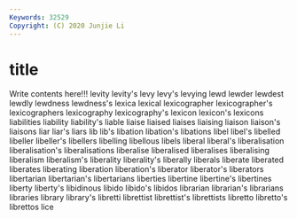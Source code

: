 ```yaml
---
Keywords: 32529
Copyright: (C) 2020 Junjie Li
---
```


# title

Write contents here!!!
levity 
levity's
levy 
levy's 
levying 
lewd 
lewder 
lewdest 
lewdly 
lewdness 
lewdness's 
lexica
lexical 
lexicographer 
lexicographer's 
lexicographers 
lexicography 
lexicography's 
lexicon 
lexicon's 
lexicons 
liabilities
liability 
liability's 
liable 
liaise 
liaised 
liaises 
liaising 
liaison 
liaison's 
liaisons
liar 
liar's 
liars 
lib 
lib's 
libation 
libation's 
libations 
libel 
libel's
libelled 
libeller 
libeller's 
libellers 
libelling 
libellous 
libels 
liberal 
liberal's 
liberalisation
liberalisation's 
liberalisations 
liberalise 
liberalised 
liberalises 
liberalising 
liberalism 
liberalism's 
liberality 
liberality's
liberally 
liberals 
liberate 
liberated 
liberates 
liberating 
liberation 
liberation's 
liberator 
liberator's
liberators 
libertarian 
libertarian's 
libertarians 
liberties 
libertine 
libertine's 
libertines 
liberty 
liberty's
libidinous 
libido 
libido's 
libidos 
librarian 
librarian's 
librarians 
libraries 
library 
library's
libretti 
librettist 
librettist's 
librettists 
libretto 
libretto's 
librettos 
lice 
